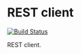 # REST client

[![Build Status](https://travis-ci.com/MilesChou/rest.svg?branch=master)](https://travis-ci.com/MilesChou/rest)

REST client.
